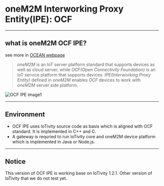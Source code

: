 # oneM2M Interworking Proxy Entity(IPE): OCF

----
## what is oneM2M OCF IPE?
see more in [OCEAN webpage](iotocean.org/main/)

> *oneM2M* is an IoT server platform standard that supports devices as well as cloud server, while *OCF(Open Connectivity Foundation)* is an IoT service platform that supports devices. *IPE(Interworking Proxy Entity)* defined in *oneM2M* enables *OCF* devices to work with *oneM2M* server side platform.

![OCF IPE image1](http://iotocean.weebly.com/uploads/9/9/5/2/99521100/published/onem2m-ocf-interworking.jpg?1499651604)

----
## Environment
- OCF IPE uses IoTivity source code as basis which is aligned with OCF standard. It is implemented in C++ and C.
- A gateway is requried to run IoTivity core and oneM2M device platform which is implemented in Java or Node.js.

----

## Notice
This version of OCF IPE is working base on IoTivity 1.2.1. Other version of IoTivity that we do not test yet. 

